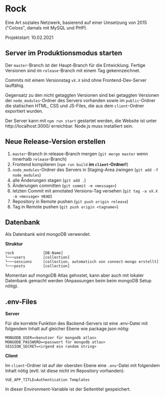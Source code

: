 # Rock

Eine Art soziales Netzwerk, basierend auf einer Umsetzung von 2015 ("Coloss", damals mit MySQL und PHP).

Projektstart: 10.02.2021

## Server im Produktionsmodus starten

Der `master`-Branch ist der Haupt-Branch für die Entwicklung. Fertige Versionen sind im `release`-Branch mit einem Tag gekennzeichnet.

Commits mit einem Versionstag `vX.X` sind ohne Frontend-Dev-Server lauffähig.  

Gegensatz zu den nicht getaggten Versionen sind bei getaggten Versionen der `node_modules`-Ordner des Servers vorhanden sowie im `public`-Ordner die statischen HTML, CSS und JS-Files, die aus dem `client`-Ordner exportiert wurden.

Der Server kann mit `npm run start` gestartet werden, die Website ist unter http://localhost:3000/ erreichbar. Node.js muss installiert sein.

## Neue Release-Version erstellen

1. `master`-Branch in release-Branch mergen (`git merge master` wenn innerhalb `release`-Branch)
2. Frontend kompilieren (`npm run build` **im `client`-Ordner!**)
3. `node_modules`-Ordner des Servers in Staging-Area zwingen (`git add -f node_modules`)
5. alle Änderungen stagen (`git add .`)
6. Änderungen committen (`git commit -m <message>`)
7. letzten Commit mit annotated Versions-Tag versehen (`git tag -a vX.X -m <message> HEAD`)
8. Repository in Remote pushen (`git push origin release`)
9. Tag in Remote pushen (`git push origin <tagname>`)

## Datenbank

Als Datenbank wird mongoDB verwendet.  

**Struktur**

```
rock             [DB-Name]
└───users        [collection]
└───sessions     [collection, automatisch von connect-mongo erstellt]
└───posts        [collection]
```

Momentan auf mongoDB Atlas gehostet, kann aber auch mit lokaler Datenbank gemacht werden (Anpassungen beim beim mongoDB Setup nötig).

## .env-Files

**Server**

Für die korrekte Funktion des Backend-Servers ist eine .env-Datei mit folgendem Inhalt auf gleicher Ebene wie package.json nötig:

```
MONGODB_USER=<benutzer für mongodb atlas>
MONGODB_PASSWORD=<passwort für mongodb atlas>
SESSION_SECRET=<irgend ein random string>
```

**Client**

Im `client`-Ordner ist auf der obersten Ebene eine `.env`-Datei mit folgendem Inhalt nötig (evtl. ist diese nicht im Repository vorhanden):

```
VUE_APP_TITLE=Authentication Templates
```

In dieser Environment-Variable ist der Seitentitel gespeichert.